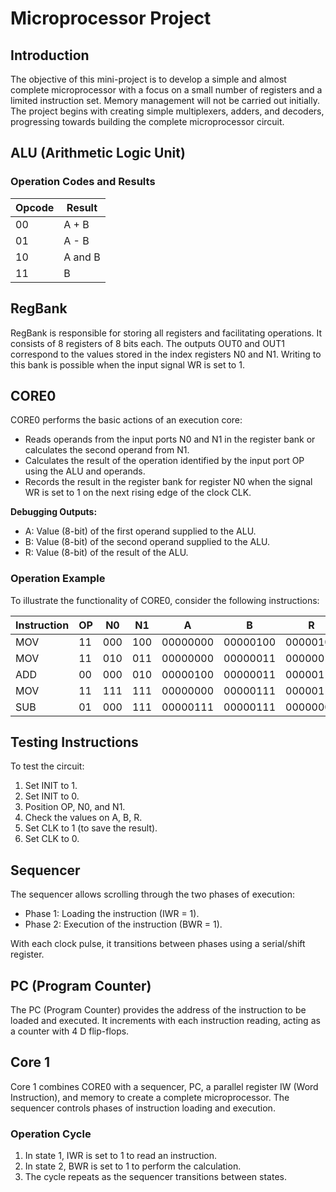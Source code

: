 # Microprocessor Project

## Introduction

The objective of this mini-project is to develop a simple and almost complete microprocessor with a focus on a small number of registers and a limited instruction set. Memory management will not be carried out initially. The project begins with creating simple multiplexers, adders, and decoders, progressing towards building the complete microprocessor circuit.

## ALU (Arithmetic Logic Unit)

### Operation Codes and Results

| Opcode | Result     |
|--------|------------|
| 00     | A + B      |
| 01     | A - B      |
| 10     | A and B    |
| 11     | B          |

## RegBank

RegBank is responsible for storing all registers and facilitating operations. It consists of 8 registers of 8 bits each. The outputs OUT0 and OUT1 correspond to the values stored in the index registers N0 and N1. Writing to this bank is possible when the input signal WR is set to 1.

## CORE0

CORE0 performs the basic actions of an execution core:

- Reads operands from the input ports N0 and N1 in the register bank or calculates the second operand from N1.
- Calculates the result of the operation identified by the input port OP using the ALU and operands.
- Records the result in the register bank for register N0 when the signal WR is set to 1 on the next rising edge of the clock CLK.

**Debugging Outputs:**
- A: Value (8-bit) of the first operand supplied to the ALU.
- B: Value (8-bit) of the second operand supplied to the ALU.
- R: Value (8-bit) of the result of the ALU.

### Operation Example

To illustrate the functionality of CORE0, consider the following instructions:

| Instruction | OP  | N0 | N1 | A         | B         | R         |
|-------------|-----|----|----|-----------|-----------|-----------|
| MOV         | 11  | 000| 100| 00000000  | 00000100  | 00000100  |
| MOV         | 11  | 010| 011| 00000000  | 00000011  | 00000011  |
| ADD         | 00  | 000| 010| 00000100  | 00000011  | 00000111  |
| MOV         | 11  | 111| 111| 00000000  | 00000111  | 00000111  |
| SUB         | 01  | 000| 111| 00000111  | 00000111  | 00000000  |

## Testing Instructions

To test the circuit:

1. Set INIT to 1.
2. Set INIT to 0.
3. Position OP, N0, and N1.
4. Check the values on A, B, R.
5. Set CLK to 1 (to save the result).
6. Set CLK to 0.

## Sequencer

The sequencer allows scrolling through the two phases of execution:

- Phase 1: Loading the instruction (IWR = 1).
- Phase 2: Execution of the instruction (BWR = 1).

With each clock pulse, it transitions between phases using a serial/shift register.

## PC (Program Counter)

The PC (Program Counter) provides the address of the instruction to be loaded and executed. It increments with each instruction reading, acting as a counter with 4 D flip-flops.

## Core 1

Core 1 combines CORE0 with a sequencer, PC, a parallel register IW (Word Instruction), and memory to create a complete microprocessor. The sequencer controls phases of instruction loading and execution.

### Operation Cycle

1. In state 1, IWR is set to 1 to read an instruction.
2. In state 2, BWR is set to 1 to perform the calculation.
3. The cycle repeats as the sequencer transitions between states.
